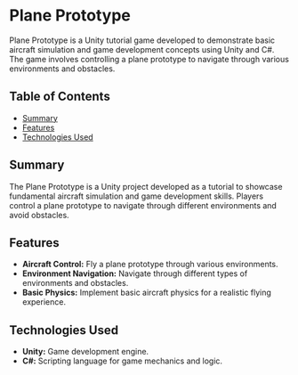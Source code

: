 # Plane Prototype

Plane Prototype is a Unity tutorial game developed to demonstrate basic aircraft simulation and game development concepts using Unity and C#. The game involves controlling a plane prototype to navigate through various environments and obstacles.

## Table of Contents

- [Summary](#summary)
- [Features](#features)
- [Technologies Used](#technologies-used)

## Summary

The Plane Prototype is a Unity project developed as a tutorial to showcase fundamental aircraft simulation and game development skills. Players control a plane prototype to navigate through different environments and avoid obstacles.

## Features

- **Aircraft Control:** Fly a plane prototype through various environments.
- **Environment Navigation:** Navigate through different types of environments and obstacles.
- **Basic Physics:** Implement basic aircraft physics for a realistic flying experience.

## Technologies Used

- **Unity:** Game development engine.
- **C#:** Scripting language for game mechanics and logic.

